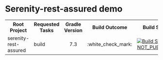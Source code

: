 # Serenity-rest-assured demo 

<table>
    <tr>
        <th>Root Project</th>
        <th>Requested Tasks</th>
        <th>Gradle Version</th>
        <th>Build Outcome</th>
        <th>Build Scan™</th>
    </tr>
    <tr>
        <td>serenity-rest-assured</td>
        <td>build</td>
        <td align='center'>7.3</td>
        <td align='center'>:white_check_mark:</td>
        <td><a href="https://scans.gradle.com" rel="nofollow"><img src="https://img.shields.io/badge/Build%20Scan%E2%84%A2-NOT_PUBLISHED-lightgrey?logo=Gradle" alt="Build Scan NOT_PUBLISHED" /></a></td>
    </tr>
</table>
